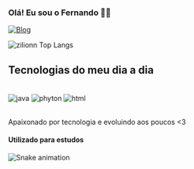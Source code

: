 ### Olá! Eu sou o Fernando ✌🏻

[![Blog](https://img.shields.io/badge/LinkedIn-0077B5?style=for-the-badge&logo=linkedin&logoColor=white)](https://www.linkedin.com/in/fernando-zilion/)

![zilionn Top Langs](https://github-readme-stats.vercel.app/api/top-langs/?username=zilionn&hide_progress=false)

## Tecnologias do meu dia a dia

<div style="display: inline_block"><br/>
    <img align="center"   alt = "java" src = "https://img.shields.io/badge/Java-ED8B00?style=for-the-badge&logo=openjdk&logoColor=white"/>
    <img align="center"   alt = "phyton" src = "https://img.shields.io/badge/Python-14354C?style=for-the-badge&logo=python&logoColor=white">
    <img align="center"   alt = "html" src = "https://img.shields.io/badge/HTML-239120?style=for-the-badge&logo=html5&logoColor=white">
</div><br/>

Apaixonado por tecnologia e evoluindo aos poucos <3

#### Utilizado para estudos

<img src="https://raw.githubusercontent.com/zilionn/zilionn/output/snake.svg" alt="Snake animation" />

###
